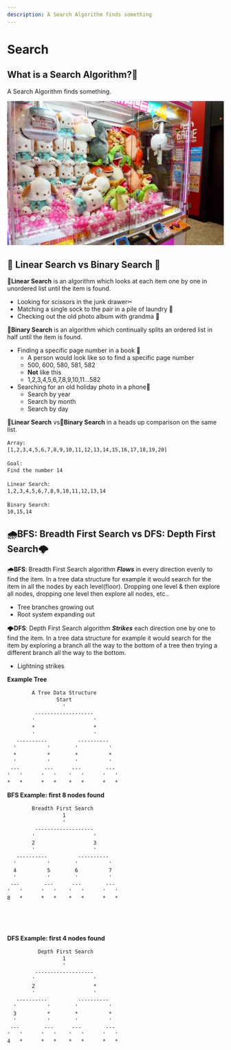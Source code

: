 ```yaml
---
description: A Search Algorithm finds something
---
```


# Search

## What is a Search Algorithm?🧐

A Search Algorithm finds something.

![Claw Machine](../.gitbook/assets/aj-garcia-4k4tx68es50-unsplash.jpg)

## 🐌 Linear Search vs Binary Search 🚀 

🐌**Linear Search** is an algorithm which looks at each item one by one in unordered list until the item is found.

* Looking for scissors in the junk drawer✂ 
* Matching a single sock to the pair in a pile of laundry 🧦 
* Checking out the old photo album with grandma 👵 

🚀**Binary Search** is an algorithm which continually splits an ordered list in half until the item is found. 

* Finding a specific page number in a book 📖 
  * A person would look like so to find a specific page number
  * 500, 600, 580, 581, 582
  * **Not** like this
  * 1,2,3,4,5,6,7,8,9,10,11...582
* Searching for an old holiday photo in a phone🎄
  * Search by year
  * Search by month
  * Search by day

🐌**Linear Search** vs🚀**Binary Search** in a heads up comparison on the same list.

```text
Array:
[1,2,3,4,5,6,7,8,9,10,11,12,13,14,15,16,17,18,19,20]

Goal:
Find the number 14

Linear Search:
1,2,3,4,5,6,7,8,9,10,11,12,13,14

Binary Search:
10,15,14
```

## 🌧BFS: Breadth First Search vs DFS: Depth First Search🌩 

🌧**BFS**: Breadth First Search algorithm _**Flows**_ in every direction evenly to find the item. In a tree data structure for example it would search for the item in all the nodes by each level\(floor\). Dropping one level & then explore all nodes, dropping one level then explore all nodes, etc..

* Tree branches growing out
* Root system expanding out

 🌩**DFS**: Depth First Search algorithm _**Strikes**_ each direction one by one to find the item. In a tree data structure for example it would search for the item by exploring a branch all the way to the bottom of a tree then trying a different branch all the way to the bottom.

* Lightning strikes

**Example Tree**

```text
        A Tree Data Structure
                Start
                  '
         -------------------
        '                   '
        *                   *
        '                   '
   ----------          ----------
  '          '        '          '
  *          *        *          *
  '          '        '          '
 ---        ---      ---        ---        
'   '      '   '    '   '      '   '
*   *      *   *    *   *      *   *
```

**BFS Example: first 8 nodes found**

```text
        Breadth First Search
                  1
                  '
         -------------------
        '                   '
        2                   3
        '                   '
   ----------          ----------
  '          '        '          '
  4          5        6          7
  '          '        '          '
 ---        ---      ---        ---        
'   '      '   '    '   '      '   '
8   *      *   *    *   *      *   *





```

**DFS Example: first 4 nodes found**

```text
          Depth First Search
                  1
                  '
         -------------------
        '                   '
        2                   *
        '                   '
   ----------          ----------
  '          '        '          '
  3          *        *          *
  '          '        '          '
 ---        ---      ---        ---        
'   '      '   '    '   '      '   '
4   *      *   *    *   *      *   *
```

